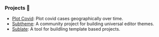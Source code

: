 ### Projects 🤖

- [Plot Covid](https://plotcovid.com): Plot covid cases geographically over time.
- [Subtheme](https://subtheme.dev): A community project for building universal editor themes.
- [Sublate](https://sublate.dev): A tool for buildling template based projects.
